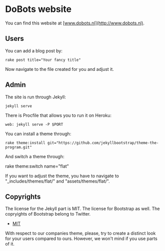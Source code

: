 # DoBots website

You can find this website at [www.dobots.nl](http://www.dobots.nl).

## Users

You can add a blog post by:

    rake post title="Your fancy title"
    
Now navigate to the file created for you and adjust it.

## Admin

The site is run through Jekyll:

    jekyll serve
    
There is Procfile that allows you to run it on Heroku:

    web: jekyll serve -P $PORT
    
You can install a theme through:

    rake theme:install git="https://github.com/jekyllbootstrap/theme-the-program.git"
    
And switch a theme through:

   rake theme:switch name="flat"

If you want to adjust the theme, you have to navigate to "\_includes/themes/flat/" and "assets/themes/flat/".
    
## Copyrights

The license for the Jekyll part is MIT. The license for Bootstrap as well. The copryights of Bootstrap belong to Twitter.

* [MIT](http://opensource.org/licenses/MIT)

With respect to our companies theme, please, try to create a distinct look for your users compared to ours. However, we won't mind if you use parts of it.
